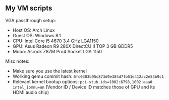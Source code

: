 My VM scripts
-------------

VGA passthrough setup:
- Host OS: Arch Linux
- Guest OS: Windows 8.1
- CPU: Intel Core i5 4670 3.4 GHz LGA1150
- GPU: Asus Radeon R9 280X DirectCU II TOP 3 GB GDDR5
- Mobo: Asrock Z87M Pro4 Socket LGA 1150

Misc notes:
- Make sure you use the latest kernel
- Working qemu commit hash: `6fc0303b95c873d9e384d7fb51e412ac2e53b9c1`
- Relevant kernel bootup options: `pci-stub.ids=1002:6798,1002:aaa0` `intel_iommu=on`
(Vendor ID / Device ID matches those of GPU and its HDMI audio chip)
